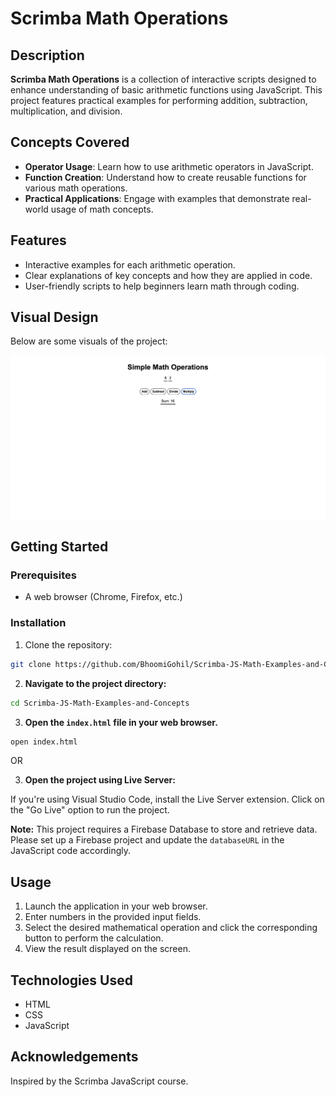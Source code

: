 # Scrimba Math Operations

## Description

**Scrimba Math Operations** is a collection of interactive scripts designed to enhance understanding of basic arithmetic functions using JavaScript. This project features practical examples for performing addition, subtraction, multiplication, and division.

## Concepts Covered

- **Operator Usage**: Learn how to use arithmetic operators in JavaScript.
- **Function Creation**: Understand how to create reusable functions for various math operations.
- **Practical Applications**: Engage with examples that demonstrate real-world usage of math concepts.

## Features

- Interactive examples for each arithmetic operation.
- Clear explanations of key concepts and how they are applied in code.
- User-friendly scripts to help beginners learn math through coding.

## Visual Design

Below are some visuals of the project:

![Home Page](Index.png)

## Getting Started

### Prerequisites

- A web browser (Chrome, Firefox, etc.)

### Installation

1. Clone the repository:

```bash
git clone https://github.com/BhoomiGohil/Scrimba-JS-Math-Examples-and-Concepts.git
```

2. **Navigate to the project directory:**

```bash
cd Scrimba-JS-Math-Examples-and-Concepts
```

3. **Open the `index.html` file in your web browser.**

```bash
open index.html
```

OR

3. **Open the project using Live Server:**

If you're using Visual Studio Code, install the Live Server extension.
Click on the "Go Live" option to run the project.

**Note:** This project requires a Firebase Database to store and retrieve data. Please set up a Firebase project and update the `databaseURL` in the JavaScript code accordingly.

## Usage

1. Launch the application in your web browser.
2. Enter numbers in the provided input fields.
3. Select the desired mathematical operation and click the corresponding button to perform the calculation.
4. View the result displayed on the screen.

## Technologies Used

- HTML
- CSS
- JavaScript

## Acknowledgements

Inspired by the Scrimba JavaScript course.
